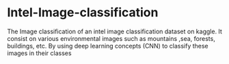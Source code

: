 # Intel-Image-classification
The Image classification of an intel image classification dataset on kaggle. It consist on various environmental images such as mountains ,sea, forests, buildings, etc. By using deep learning concepts (CNN) to classify these images in their classes
